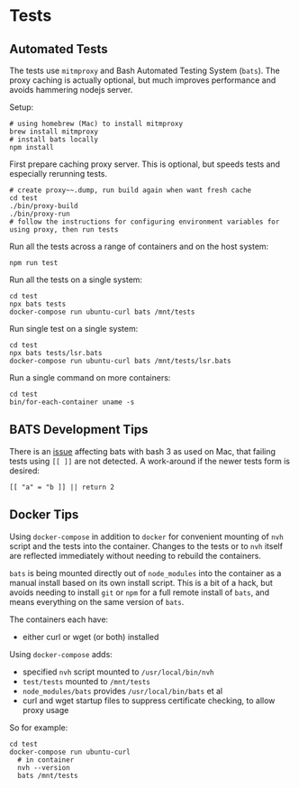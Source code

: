 # Tests

## Automated Tests

The tests use `mitmproxy` and Bash Automated Testing System (`bats`). The proxy caching is actually optional, but much improves performance and avoids hammering nodejs server.

Setup:

    # using homebrew (Mac) to install mitmproxy
    brew install mitmproxy
    # install bats locally
    npm install

First prepare caching proxy server. This is optional, but speeds tests and especially rerunning tests.

    # create proxy~~.dump, run build again when want fresh cache
    cd test
    ./bin/proxy-build
    ./bin/proxy-run
    # follow the instructions for configuring environment variables for using proxy, then run tests

Run all the tests across a range of containers and on the host system:

    npm run test

Run all the tests on a single system:

    cd test
    npx bats tests
    docker-compose run ubuntu-curl bats /mnt/tests

Run single test on a single system:

    cd test
    npx bats tests/lsr.bats
    docker-compose run ubuntu-curl bats /mnt/tests/lsr.bats

Run a single command on more containers:

    cd test
    bin/for-each-container uname -s

## BATS Development Tips

There is an [issue](https://github.com/bats-core/bats-core/pull/24) affecting bats with bash 3 as used on Mac, that failing tests using `[[ ]]` are not detected. A work-around if the newer tests form is desired:

    [[ "a" = "b ]] || return 2

## Docker Tips

Using `docker-compose` in addition to `docker` for convenient mounting of `nvh` script and the tests into the container. Changes to the tests or to `nvh` itself are reflected immediately without needing to rebuild the containers.

`bats` is being mounted directly out of `node_modules` into the container as a manual install based on its own install script. This is a bit of a hack, but avoids needing to install `git` or `npm` for a full remote install of `bats`, and means everything on the same version of `bats`.

The containers each have:

* either curl or wget (or both) installed

Using `docker-compose` adds:

* specified `nvh` script mounted to `/usr/local/bin/nvh`
* `test/tests` mounted to `/mnt/tests`
* `node_modules/bats` provides `/usr/local/bin/bats` et al
* curl and wget startup files to suppress certificate checking, to allow proxy usage

So for example:

    cd test
    docker-compose run ubuntu-curl
      # in container
      nvh --version
      bats /mnt/tests
